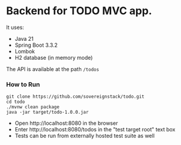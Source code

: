 # Backend for TODO MVC app.

It uses: 
* Java 21
* Spring Boot 3.3.2
* Lombok
* H2 database (in memory mode)

The API is available at the path ``/todos``

### How to Run

```
git clone https://github.com/sovereignstack/todo.git
cd todo
./mvnw clean package
java -jar target/todo-1.0.0.jar

```
* Open http://localhost:8080 in the browser
* Enter http://localhost:8080/todos in the "test target root" text box
* Tests can be run from externally hosted test suite as well


